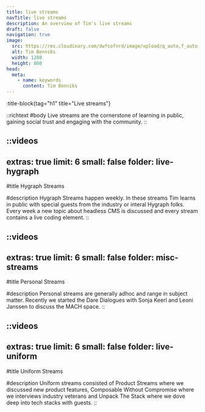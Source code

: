```yaml
---
title: live streams
navTitle: live streams
description: An overview of Tim's live streams
draft: false
navigation: true
image:
  src: https://res.cloudinary.com/dwfcofnrd/image/upload/q_auto,f_auto,w_1280/Tim/tim_aug_2023.png
  alt: Tim Benniks
  width: 1280
  height: 800
head:
  meta:
    - name: keywords
      content: Tim Benniks
---
```


:title-block{tag="h1" title="Live streams"}

::richtext
#body
Live streams are the cornerstone of learning in public, gaining social trust and engaging with the community.
::

::videos
---
extras: true
limit: 6
small: false
folder: live-hygraph
---
#title
Hygraph Streams

#description
Hygraph Streams happen weekly. In these streams Tim learns in public with special guests from the industry or interal Hygraph folks. Every week a new topic about headless CMS is discussed and every stream contains a live coding element.
::

::videos
---
extras: true
limit: 6
small: false
folder: misc-streams
---
#title
Personal Streams

#description
Personal streams are generally adhoc and range in subject matter. Recently we started the Dare Dialogues with Sonja Keerl and Leoni Janssen to discuss the MACH space.
::

::videos
---
extras: true
limit: 6
small: false
folder: live-uniform
---
#title
Uniform Streams

#description
Uniform streams consisted of Product Streams where we discussed new product features, Composable Without Compromise where we interviews industry veterans and Unpack The Stack where we dove deep into tech stacks with guests.
::
